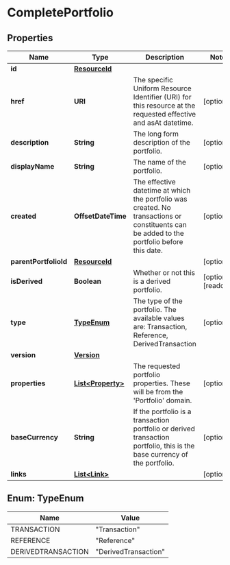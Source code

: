 

# CompletePortfolio


## Properties

| Name | Type | Description | Notes |
|------------ | ------------- | ------------- | -------------|
|**id** | [**ResourceId**](ResourceId.md) |  |  |
|**href** | **URI** | The specific Uniform Resource Identifier (URI) for this resource at the requested effective and asAt datetime. |  [optional] |
|**description** | **String** | The long form description of the portfolio. |  [optional] |
|**displayName** | **String** | The name of the portfolio. |  [optional] |
|**created** | **OffsetDateTime** | The effective datetime at which the portfolio was created. No transactions or constituents can be added to the portfolio before this date. |  [optional] |
|**parentPortfolioId** | [**ResourceId**](ResourceId.md) |  |  [optional] |
|**isDerived** | **Boolean** | Whether or not this is a derived portfolio. |  [optional] [readonly] |
|**type** | [**TypeEnum**](#TypeEnum) | The type of the portfolio. The available values are: Transaction, Reference, DerivedTransaction |  [optional] |
|**version** | [**Version**](Version.md) |  |  |
|**properties** | [**List&lt;Property&gt;**](Property.md) | The requested portfolio properties. These will be from the &#39;Portfolio&#39; domain. |  [optional] |
|**baseCurrency** | **String** | If the portfolio is a transaction portfolio or derived transaction portfolio, this is the base currency of the portfolio. |  [optional] |
|**links** | [**List&lt;Link&gt;**](Link.md) |  |  [optional] |



## Enum: TypeEnum

| Name | Value |
|---- | -----|
| TRANSACTION | &quot;Transaction&quot; |
| REFERENCE | &quot;Reference&quot; |
| DERIVEDTRANSACTION | &quot;DerivedTransaction&quot; |



